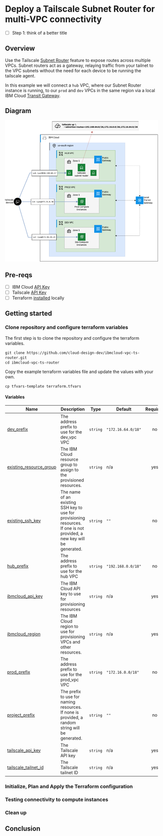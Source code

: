 # Deploy a Tailscale Subnet Router for multi-VPC connectivity

 - [ ] Step 1: think of a better title

## Overview

Use the Tailscale [Subnet Router](https://tailscale.com/kb/1019/subnets) feature to expose routes across multiple VPCs. Subnet routers act as a gateway, relaying traffic from your tailnet to the VPC subnets without the need for each device to be running the tailscale agent.

In this example we will connect a `hub` VPC, where our Subnet Router instance is running, to our `prod` and `dev` VPCs in the same region via a local IBM Cloud [Transit Gateway](https://cloud.ibm.com/docs/transit-gateway?topic=transit-gateway-about&interface=cli). 

## Diagram

![Diagram of Tailscale deployment](./images/ibmcloud-ts-subnet-router.png)

## Pre-reqs

- [ ] IBM Cloud [API Key](https://cloud.ibm.com/docs/account?topic=account-userapikey&interface=ui#create_user_key)
- [ ] Tailscale [API Key](https://login.tailscale.com/admin/settings/keys)
- [ ] Terraform [installed](https://developer.hashicorp.com/terraform/install) locally

## Getting started

### Clone repository and configure terraform variables

The first step is to clone the repository and configure the terraform variables.

```shell
git clone https://github.com/cloud-design-dev/ibmcloud-vpc-ts-router.git
cd ibmcloud-vpc-ts-router
```

Copy the example terraform variables file and update the values with your own.

```shell
cp tfvars-template terraform.tfvars
```

#### Variables 

| Name | Description | Type | Default | Required |
|------|-------------|------|---------|:--------:|
| <a name="input_dev_prefix"></a> [dev\_prefix](#input\_dev\_prefix) | The address prefix to use for the dev\_vpc VPC | `string` | `"172.16.64.0/18"` | no |
| <a name="input_existing_resource_group"></a> [existing\_resource\_group](#input\_existing\_resource\_group) | The IBM Cloud resource group to assign to the provisioned resources. | `string` | n/a | yes |
| <a name="input_existing_ssh_key"></a> [existing\_ssh\_key](#input\_existing\_ssh\_key) | The name of an existing SSH key to use for provisioning resources. If one is not provided, a new key will be generated. | `string` | `""` | no |
| <a name="input_hub_prefix"></a> [hub\_prefix](#input\_hub\_prefix) | The address prefix to use for the hub VPC | `string` | `"192.168.0.0/18"` | no |
| <a name="input_ibmcloud_api_key"></a> [ibmcloud\_api\_key](#input\_ibmcloud\_api\_key) | The IBM Cloud API key to use for provisioning resources | `string` | n/a | yes |
| <a name="input_ibmcloud_region"></a> [ibmcloud\_region](#input\_ibmcloud\_region) | The IBM Cloud region to use for provisioning VPCs and other resources. | `string` | n/a | yes |
| <a name="input_prod_prefix"></a> [prod\_prefix](#input\_prod\_prefix) | The address prefix to use for the prod\_vpc VPC | `string` | `"172.16.0.0/18"` | no |
| <a name="input_project_prefix"></a> [project\_prefix](#input\_project\_prefix) | The prefix to use for naming resources. If none is provided, a random string will be generated. | `string` | `""` | no |
| <a name="input_tailscale_api_key"></a> [tailscale\_api\_key](#input\_tailscale\_api\_key) | The Tailscale API key | `string` | n/a | yes |
| <a name="input_tailscale_tailnet_id"></a> [tailscale\_tailnet\_id](#input\_tailscale\_tailnet\_id) | The Tailscale tailnet ID | `string` | n/a | yes |


### Initialize, Plan and Apply the Terraform configuration



### Testing connectivity to compute instances

### Clean up

## Conclusion 
